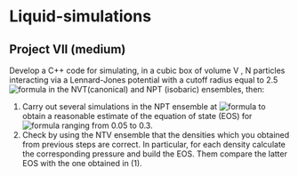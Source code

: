 # Liquid-simulations
## Project VII (medium)
Develop a C++ code for simulating, in a cubic box of volume V , N particles interacting via a Lennard-Jones potential with a cutoff radius equal to 2.5 ![formula](https://render.githubusercontent.com/render/math?math=\sigma) in the NVT(canonical) and NPT (isobaric) ensembles, then:
1. Carry out several simulations in the NPT ensemble at ![formula](https://render.githubusercontent.com/render/math?math=T=k_BT/\varepsilon=1.4) to obtain a reasonable estimate of the equation of state (EOS) for ![formula](https://render.githubusercontent.com/render/math?math=\rho=\sigma^3N/V) ranging from 0.05 to 0.3.
2. Check by using the NTV ensemble that the densities which you obtained from previous steps are correct. In particular, for each density calculate the corresponding pressure and build the EOS. Them compare the latter EOS with the one obtained in (1).
